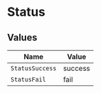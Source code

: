 # Status


## Values

| Name            | Value           |
| --------------- | --------------- |
| `StatusSuccess` | success         |
| `StatusFail`    | fail            |